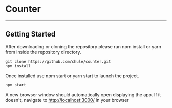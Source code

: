 # Counter
---

## Getting Started

After downloading or cloning the repository please run npm install or yarn from inside the repository directory.
```
git clone https://github.com/chule/counter.git
npm install
```

Once installed use npm start or yarn start to launch the project.
```
npm start
```

A new browser window should automatically open displaying the app.  If it doesn't, navigate to [http://localhost:3000/](http://localhost:3000/) in your browser